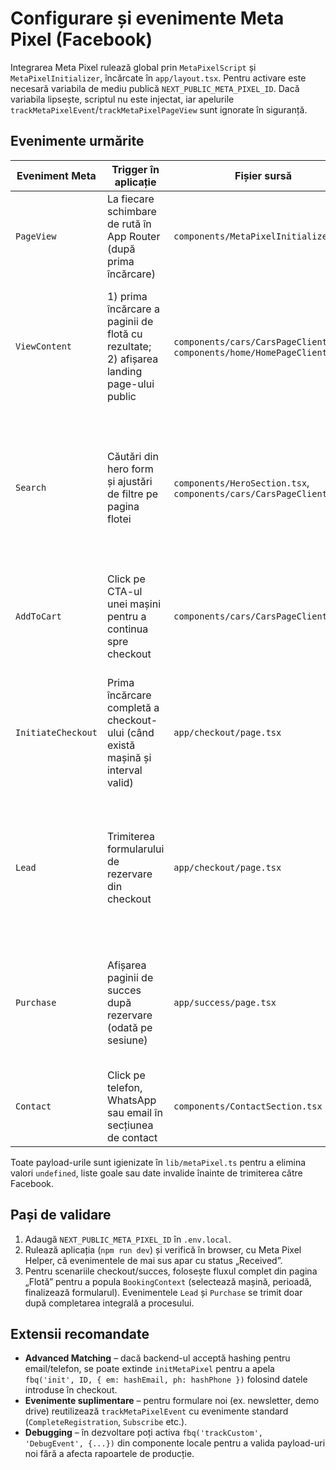 # Configurare și evenimente Meta Pixel (Facebook)

Integrarea Meta Pixel rulează global prin `MetaPixelScript` și `MetaPixelInitializer`, încărcate în `app/layout.tsx`. Pentru activare este necesară variabila de mediu publică `NEXT_PUBLIC_META_PIXEL_ID`. Dacă variabila lipsește, scriptul nu este injectat, iar apelurile `trackMetaPixelEvent`/`trackMetaPixelPageView` sunt ignorate în siguranță.

## Evenimente urmărite

| Eveniment Meta | Trigger în aplicație | Fișier sursă | Proprietăți trimise |
| -------------- | -------------------- | ------------ | -------------------- |
| `PageView` | La fiecare schimbare de rută în App Router (după prima încărcare) | `components/MetaPixelInitializer.tsx` | – |
| `ViewContent` | 1) prima încărcare a paginii de flotă cu rezultate; 2) afișarea landing page-ului public | `components/cars/CarsPageClient.tsx`, `components/home/HomePageClient.tsx` | `content_type`, `content_ids`, `contents`, `value`, `currency`, `total_results`, `search_string`, `sort_by`, `booking_range_key`, `wheel_period_id`, `wheel_popup_shown`. |
| `Search` | Căutări din hero form și ajustări de filtre pe pagina flotei | `components/HeroSection.tsx`, `components/cars/CarsPageClient.tsx` | `search_source`, `search_string`, `content_type`, `content_category`, `filter_key`, `filter_value`, `location`, `car_type`, `start_date`, `end_date`, `page`, `sort_by`, `total_results`. |
| `AddToCart` | Click pe CTA-ul unei mașini pentru a continua spre checkout | `components/cars/CarsPageClient.tsx` | `content_ids`, `content_name`, `content_type`, `contents`, `value`, `currency`, `start_date`, `end_date`, `with_deposit`. |
| `InitiateCheckout` | Prima încărcare completă a checkout-ului (când există mașină și interval valid) | `app/checkout/page.tsx` | `value`, `currency`, `content_ids`, `content_name`, `content_type`, `contents`, `start_date`, `end_date`, `with_deposit`, `service_ids`, `applied_offer_ids`. |
| `Lead` | Trimiterea formularului de rezervare din checkout | `app/checkout/page.tsx` | `form_name`, `value`, `currency`, `content_ids`, `content_name`, `content_type`, `contents`, `with_deposit`, `start_date`, `end_date`, `service_ids`, `applied_offer_ids`. |
| `Purchase` | Afișarea paginii de succes după rezervare (odată pe sesiune) | `app/success/page.tsx` | `value`, `currency`, `content_ids`, `content_name`, `content_type`, `contents`, `reservation_id`, `start_date`, `end_date`, `with_deposit`, `service_ids`. |
| `Contact` | Click pe telefon, WhatsApp sau email în secțiunea de contact | `components/ContactSection.tsx` | `contact_method`, `value`. |

Toate payload-urile sunt igienizate în `lib/metaPixel.ts` pentru a elimina valori `undefined`, liste goale sau date invalide înainte de trimiterea către Facebook.

## Pași de validare

1. Adaugă `NEXT_PUBLIC_META_PIXEL_ID` în `.env.local`.
2. Rulează aplicația (`npm run dev`) și verifică în browser, cu Meta Pixel Helper, că evenimentele de mai sus apar cu status „Received”.
3. Pentru scenariile checkout/succes, folosește fluxul complet din pagina „Flotă” pentru a popula `BookingContext` (selectează mașină, perioadă, finalizează formularul). Evenimentele `Lead` și `Purchase` se trimit doar după completarea integrală a procesului.

## Extensii recomandate

- **Advanced Matching** – dacă backend-ul acceptă hashing pentru email/telefon, se poate extinde `initMetaPixel` pentru a apela `fbq('init', ID, { em: hashEmail, ph: hashPhone })` folosind datele introduse în checkout.
- **Evenimente suplimentare** – pentru formulare noi (ex. newsletter, demo drive) reutilizează `trackMetaPixelEvent` cu evenimente standard (`CompleteRegistration`, `Subscribe` etc.).
- **Debugging** – în dezvoltare poți activa `fbq('trackCustom', 'DebugEvent', {...})` din componente locale pentru a valida payload-uri noi fără a afecta rapoartele de producție.

